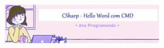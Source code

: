 ﻿![banner CSharp Hello Word com CMD](https://github.com/AnaProgramando/-CSharp_Hello-Word-com-CMD/blob/5e6c074a466b3202804b63c64dd4a8818dc8620b/banner_CSharp_Hello-Word-com-CMD.png)
